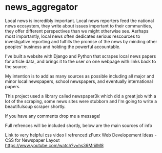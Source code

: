 # news_aggregator
Local news is incredibly important. Local news reporters feed the national news ecosystem, they write about issues important to their communities, they offer different perspectives 
than we might otherwise see. Aerhaps most importantly, local news often dedicates serious rescources to investigative reporting and fulfills the promise of the news by minding other
peoples' business and holding the powerful accountable.

I've built a website with Django and Python that scrapes local news papers for article data, and brings it to the user on one webpage with links back to the source.

My intention is to add as many sources as possible including all major and minor local newspapers, school newspapers, and eventually international papers.

This project used a library called newspaper3k which did a great job with a lot of the scraping, some news sites were stubborn and I'm going to write a beautifulsoup scraper shortly.

If you have any comments drop me a message!


Full refrences will be included shortly, below are the main sources of info

Link to very helpful css video I refrenced 
zFunx Web Developement Ideas - CSS for Newspaper Layout <br />
https://www.youtube.com/watch?v=hs36MriilM8
